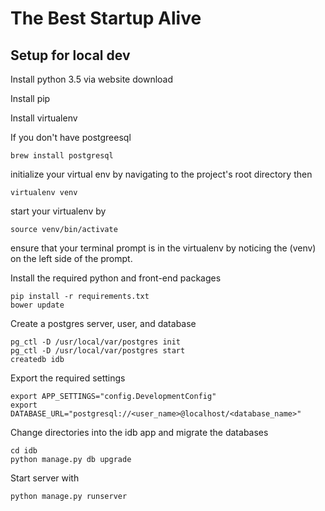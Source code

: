 # The Best Startup Alive

## Setup for local dev

Install python 3.5 via website download

Install pip

Install virtualenv

If you don't have postgreesql
```
brew install postgresql
```

initialize your virtual env by navigating to the project's root directory then
```
virtualenv venv
```

start your virtualenv by
```
source venv/bin/activate
```
ensure that your terminal prompt is in the virtualenv by noticing the (venv) on the left side of the prompt.


Install the required python and front-end packages
```
pip install -r requirements.txt
bower update
```

Create a postgres server, user, and database
```
pg_ctl -D /usr/local/var/postgres init
pg_ctl -D /usr/local/var/postgres start
createdb idb
```

Export the required settings
```
export APP_SETTINGS="config.DevelopmentConfig"
export DATABASE_URL="postgresql://<user_name>@localhost/<database_name>"
```

Change directories into the idb app and migrate the databases
```
cd idb
python manage.py db upgrade
```

Start server with
```
python manage.py runserver
```
